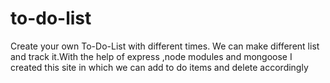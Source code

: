 # to-do-list
Create your own To-Do-List with different times. We can make different list and track it.With the help of express ,node modules and mongoose I created this site in which we can add to do items and delete accordingly
